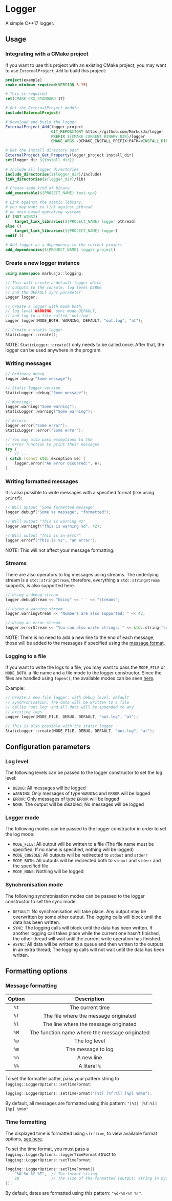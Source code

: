 # Logger
A simple C++17 logger.

## Usage
### Integrating with a CMake project
If you want to use this project with an existing CMake project,
you may want to use ``ExternalProject_Add`` to build this project:
```Cmake
project(example)
cmake_minimum_required(VERSION 3.15)

# This is required
set(CMAKE_CXX_STANDARD 17)

# Get the ExternalProject module
include(ExternalProject)

# Download and build the logger
ExternalProject_Add(logger_project
                    GIT_REPOSITORY https://github.com/MarkusJx/logger
                    PREFIX ${CMAKE_CURRENT_BINARY_DIR}/logger
                    CMAKE_ARGS -DCMAKE_INSTALL_PREFIX:PATH=<INSTALL_DIR>)

# Get the install directory path
ExternalProject_Get_Property(logger_project install_dir)
set(logger_dir ${install_dir})
                    
# Include all logger directories
include_directories(${logger_dir}/include)
link_directories(${logger_dir}/lib)

# Create some kind of binary
add_executable(${PROJECT_NAME} test.cpp)

# Link against the static library,
# you may want to link against pthread
# on unix-based operating systems
if (NOT WIN32)
    target_link_libraries(${PROJECT_NAME} logger pthread)
else ()
    target_link_libraries(${PROJECT_NAME} logger)
endif ()

# Add logger as a dependency to the current project
add_dependencies(${PROJECT_NAME} logger_project)
```

### Create a new logger instance
```c++
using namespace markusjx::logging;

// This will create a default logger which
// outputs to the console, log level DEBUG
// and the DEFAULT sync parameter
Logger logger;

// Create a logger with mode both,
// log level WARNING, sync mode DEFAULT,
// and log to a file called 'out.log'
Logger logger(MODE_BOTH, WARNING, DEFAULT, "out.log", "at");

// Create a static logger
StaticLogger::create();
```

NOTE: ``StaticLogger::create()`` only needs to be called once.
After that, the logger can be used anywhere in the program.

### Writing messages
```c++
// Ordinary debug
logger.debug("Some message");

// Static logger version
StaticLogger::debug("Some message");

// Warnings:
logger.warning("Some warning");
StaticLogger::warning("Some warning");

// Errors:
logger.error("Some error");
StaticLogger::error("Some error");

// You may also pass exceptions to the
// error function to print their messages
try {
    // ...
} catch (const std::exception &e) {
    logger.error("An error occurred:", e);
}
```

### Writing formatted messages
It is also possible to write messages with a specified format (like using ``printf``):
```c++
// Will output "Some formetted message"
logger.debugf("Some %s message", "formatted");

// Will output "This is warning 42"
logger.warningf("This is warning %d", 42);

// Will output "This is an error"
logger.errorf("This is %s", "an error");
```

NOTE: This will not affect your message formatting.

### Streams
There are also operators to log messages using streams. The underlying stream is a ``std::stringstream``,
therefore, everything a ``std::stringstream`` supports, is also supported here.
```c++
// Using a debug stream
logger.debugStream << "Using" << ' ' << "streams";

// Using a warning stream
logger.warningStream << "Numbers are also supported: " << 42;

// Using an error stream
logger.errorStream << "You can also write strings: " << std::string("some string");
```
NOTE: There is no need to add a new line to the end of each message,
those will be added to the messages if specified using the [message format](#message-formatting).

### Logging to a file
If you want to write the logs to a file, you may want to pass the ``MODE_FILE``
or ``MODE_BOTH``. a file name and a file mode to the logger constructor.
Since the files are handled using ``fopen()``, the available modes
can be seen [here](https://en.cppreference.com/w/cpp/io/c/fopen).

Example:
```c++
// Create a new file logger, with debug level, default
// synchronisation. The data will be written to a file
// calles 'out.log' and all data will be appended to any
// existing logs
Logger logger(MODE_FILE, DEBUG, DEFAULT, "out.log", "at");

// This is also possible with the static logger
StaticLogger::create(MODE_FILE, DEBUG, DEFAULT, "out.log", "at");
```

## Configuration parameters
### Log level
The following levels can be passed to the logger constructor to set the log level:
* ``DEBUG``: All messages will be logged
* ``WARNING``: Only messages of type ``WARNING`` and ``ERROR`` will be logged
* ``ERROR``: Only messages of type ``ERROR`` will be logged
* ``NONE``: The output will be disabled; No messages will be logged

### Logger mode
The following modes can be passed to the logger constructor in order to set the log mode:
* ``MODE_FILE``: All output will be written to a file
  (The file name must be specified; If no name is specified, nothing will be logged)
* ``MODE_CONSOLE``: All outputs will be redirected to ``stdout`` and ``stderr``
* ``MODE_BOTH``: All outputs will be redirected both to ``stdout`` and ``stderr`` and the specified file
* ``MODE_NONE``: Nothing will be logged

### Synchronisation mode
The following synchronisation modes can be passed to the logger constructor to set the sync mode:
* ``DEFAULT``: No synchronisation will take place. Any output may be overwritten by some other output.
  The logging calls will block until the data has been written.
* ``SYNC``; The logging calls will block until the data has been written. If another logging call takes place
  while the current one hasn't finished, the other thread will wait until the current write operation has finished.
* ``ASYNC``: All data will be written to a queue and then written to the outputs in an extra thread;
  The logging calls will not wait until the data has been written.

## Formatting options
### Message formatting
| Option | Description |
| :---: | :---: |
``%t`` | The current time
``%f`` | The file where the message originated
``%l`` | The line where the message originated
``%M`` | The function name where the message originated
``%p`` | The log level
``%m`` | The message to log
``%n`` | A new line
``%%`` | A literal ``%``

To set the formatter patter, pass your pattern string to ``logging::LoggerOptions::setTimeFormat``:
```c++
logging::LoggerOptions::setTimeFormat("[%t] [%f:%l] [%p] %m%n");
```

By default, all messages are formatted using this pattern: ``"[%t] [%f:%l] [%p] %m%n"``.

### Time formatting
The displayed time is formatted using ``strftime``,
to view available format options, [see here](https://www.cplusplus.com/reference/ctime/strftime/).

To set the time format, you must pass a ``logging::LoggerOptions::loggerTimeFormat``
struct to ``logging::LoggerOptions::setTimeFormat``:
```c++
logging::LoggerOptions::setTimeFormat({
    "%d-%m-%Y %T",  // The format string
    20              // The size of the formatted (output) string in bytes
});
```

By default, dates are formatted using this pattern: ``"%d-%m-%Y %T"``.

